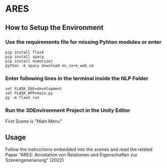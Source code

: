 # ARES

## How to Setup the Environment

### Use the requirements file for missing Pyhton modules or enter
```
pip install flask
pip install spacy
pip install numerizer
python -m spacy download en_core_web_sm
```
### Enter following lines in the terminal inside the NLP Folder
```
set FLASK_ENV=development
set FLASK_APP=main.py
py -m flask run
```
### Run the 3DEnvironment Project in the Unity Editor 
First Scene is "Main Menu"

## Usage

Follow the instructions embedded into the scenes and read the related Paper "ARES: Annotation von Relationen und Eigenschaften zur Szenengenerierung" (2022)